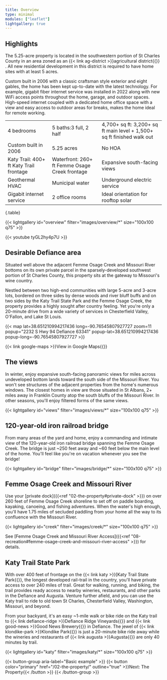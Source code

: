 ```yaml
---
title: Overview
type: minimal
modules: ["leaflet"]
lightgallery: true
---
```


## Highlights

The 5.25-acre property is located in the southwestern portion of St Charles County in an area zoned as an {{< link ag-district >}}agricultural district{{</link >}} . All new residential development in this district is required to have home sites with at least 5 acres. 

Custom built in 2006 with a classic craftsman style exterior and eight gables, the home has been kept up-to-date with the latest technology. For example, gigabit fiber internet service was installed in 2022 along with new WiFi access points throughout the home, garage, and outdoor spaces. High-speed internet coupled with a dedicated home office space with a view and easy access to outdoor areas for breaks, makes the home ideal for remote working. 

|     |       |     |
| --------- | -------- | ------ |
| 4 bedrooms  | 5 baths:3 full, 2 half | 4,700+ sq ft: 3,200+ sq ft main level + 1,500+ sq ft finished walk out |
| Custom built in 2006  | 5.25 acres | No HOA |
| Katy Trail: 400+ ft Katy Trail frontage | Waterfront: 260+ ft Femme Osage Creek frontage | Expansive south-facing views |
| Geothermal HVAC | Municipal water | Underground electric service|
| Gigabit internet service | 2 office rooms| Ideal orientation for rooftop solar |
{.table}

{{< lightgallery id="overview" filter="images/overview/*" size="100x100 q75" >}}

{{< youtube tyGL2hy4p7U >}}

## Desirable Defiance area

Situated well above the adjacent Femme Osage Creek and Missouri River bottoms on its own private parcel in the sparsely-developed southwest portion of St Charles County, this property sits at the gateway to Missouri's wine country.

Nestled between two high-end communities with large 5-acre and 3-acre lots, bordered on three sides by dense woods and river bluff buffs and on two sides by the Katy Trail State Park and the Femme Osage Creek, the property provides a highly sought after country feeling. Yet you're only a 20-minute drive from a wide variety of services in Chesterfield Valley, O'Fallon, and Lake St Louis.

{{< map lat=38.651210994217436 long=-90.76545807927727 zoom=11 popup="2232 S Hwy 94 Defiance 63341" popup-lat=38.651210994217436 popup-long=-90.76545807927727 >}}

{{< link google-maps >}}View in Google Maps{{</link >}}

## The views

In winter, enjoy expansive south-facing panoramic views for miles across undeveloped bottom lands toward the south side of the Missouri River. You won't see structures of the adjacent properties from the home's numerous windows. The closest homes in view are those situated in St Albans, 2+ miles away in Franklin County atop the south bluffs of the Missouri River. In other seasons, you'll enjoy filtered forms of the same views.

{{< lightgallery id="views" filter="images/views/*" size="100x100 q75" >}}

## 120-year-old iron railroad bridge

From many areas of the yard and home, enjoy a commanding and intimate view of the 120-year-old iron railroad bridge spanning the Femme Osage Creek. The bridge is just ~250 feet away and ~60 feet below the main level of the home. You'll feel like you're on vacation whenever you see the bridge!

{{< lightgallery id="bridge" filter="images/bridge/*" size="100x100 q75" >}}

## Femme Osage Creek and Missouri River

Use your [private dock]({{<ref "02-the-property#private-dock" >}}) on over 260 feet of Femme Osage Creek shoreline to set off on paddle boarding, kayaking, canoeing, and fishing adventures. When the water's high enough, you'll have 1.75 miles of secluded paddling from your home all the way to its confluence with the Missouri River.

{{< lightgallery id="creek" filter="images/creek/*" size="100x100 q75" >}}

See [Femme Osage Creek and Missouri River Access]({{<ref "08-recreation#femme-osage-creek-and-missouri-river-access" >}}) for details.

## Katy Trail State Park

With over 400 feet of frontage on the {{< link katy >}}[Katy Trail State Park{{</link >}}, the longest developed rail-trail in the country, you'll have private access to over 240 miles of trail. Great for walking, running, and biking, the trail provides ready access to nearby wineries, restaurants, and other parks in the Defiance and Augusta. Venture further afield, and you can use the Katy trail to ride to old town St Charles, Chesterfield Valley, Washington, Missouri, and beyond.

From your backyard, it's an easy ~1-mile walk or bike ride on the Katy trail to {{< link defiance-ridge >}}Defiance Ridge Vineyards{{</link >}} and {{< link good-news >}}Good News Brewery{{</link >}} in Defiance. The jewel of {{< link klondike-park >}}Klondike Park{{</link >}} is just a 20-minute bike ride away while the wineries and restaurants of {{< link augusta >}}Augusta{{</link >}} are only 40 minutes by trail. 

{{< lightgallery id="katy" filter="images/katy/*" size="100x100 q75" >}}

{{< button-group aria-label="Basic example" >}}
  {{< button color="primary" href="/02-the-property/" outline="true" >}}Next: The Property{{< /button >}}
{{< /button-group >}}
